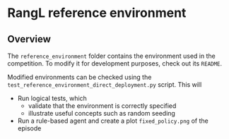 # RangL reference environment

## Overview

The `reference_environment` folder contains the environment used in the competition. To modify it for development purposes, check out its `README`.

Modified environments can be checked using the `test_reference_environment_direct_deployment.py` script. This will
* Run logical tests, which
    * validate that the environment is correctly specified
    * illustrate useful concepts such as random seeding
* Run a rule-based agent and create a plot `fixed_policy.png` of the episode
 



